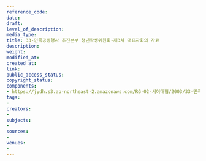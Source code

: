 ```yaml
---
reference_code: 
date: 
draft: 
level_of_description: 
media_type: 
title: 33-민족공동행사 추진본부 청년학생위원회-제3차 대표자회의 자료
description: 
weight: 
modified_at: 
created_at: 
link: 
public_access_status: 
copyright_status: 
components:
- https://jydh.s3.ap-northeast-2.amazonaws.com/RG-02-서여대협/2003/33-민족공동행사+추진본부+청년학생위원회-제3차+대표자회의+자료.pdf
tags:
- 
creators:
- 
subjects:
- 
sources:
- 
venues:
- 
---
```

